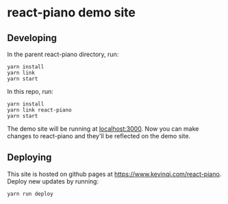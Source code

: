 # react-piano demo site

## Developing

In the parent react-piano directory, run:

```
yarn install
yarn link
yarn start
```

In this repo, run:

```
yarn install
yarn link react-piano
yarn start
```

The demo site will be running at [localhost:3000](http://localhost:3000). Now you can make changes to react-piano and they'll be reflected on the demo site.

## Deploying

This site is hosted on github pages at https://www.kevinqi.com/react-piano. Deploy new updates by running:

```
yarn run deploy
```
